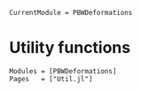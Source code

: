 ```@meta
CurrentModule = PBWDeformations
```

# Utility functions

```@autodocs
Modules = [PBWDeformations]
Pages   = ["Util.jl"]
```
